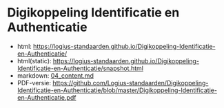 # Digikoppeling Identificatie en Authenticatie

- html: https://logius-standaarden.github.io/Digikoppeling-Identificatie-en-Authenticatie/
- html(static): https://logius-standaarden.github.io/Digikoppeling-Identificatie-en-Authenticatie/snapshot.html
- markdown: [04_content.md](04_content.md)
- PDF-versie: https://github.com/Logius-standaarden/Digikoppeling-Identificatie-en-Authenticatie/blob/master/Digikoppeling-Identificatie-en-Authenticatie.pdf
